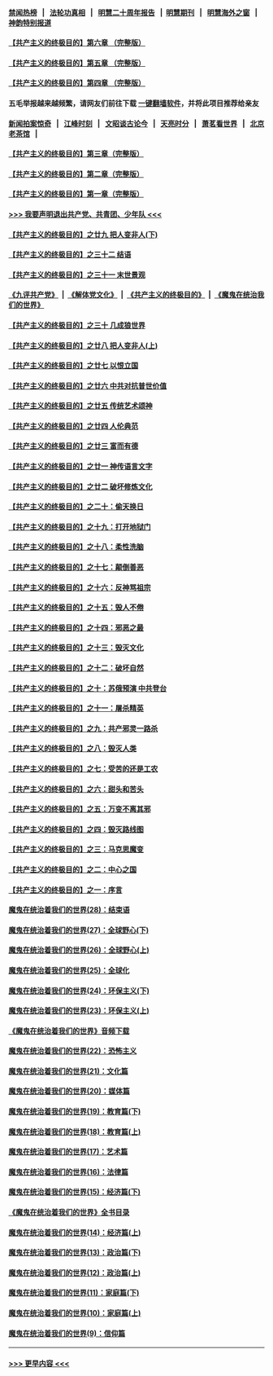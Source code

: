 #### [禁闻热榜](热点新闻.md?=0)  &nbsp;&nbsp;|&nbsp;&nbsp; [法轮功真相](https://github.com/gfw-breaker/truth/blob/master/README.md?=0) &nbsp;&nbsp;|&nbsp;&nbsp; [明慧二十周年报告](https://github.com/gfw-breaker/mh-reports/blob/master/README.md?=0) &nbsp;&nbsp;|&nbsp;&nbsp;[明慧期刊](https://github.com/gfw-breaker/mh-qikan) &nbsp;&nbsp;|&nbsp;&nbsp; [明慧海外之窗](https://github.com/gfw-breaker/mh-news/blob/master/README.md?=0) &nbsp;&nbsp;|&nbsp;&nbsp; [神韵特别报道](https://github.com/gfw-breaker/mh-news/blob/master/shenyun.md?=0)
#### [【共产主义的终极目的】第六章 （完整版）](../pages/nsc422/n11428913.md?t=03171931) 
#### [【共产主义的终极目的】第五章 （完整版）](../pages/nsc422/n11428912.md?t=03171931) 
#### [【共产主义的终极目的】第四章 （完整版）](../pages/nsc422/n11428907.md?t=03171931) 
#### 五毛举报越来越频繁，请网友们前往下载 [一键翻墙软件](https://github.com/gfw-breaker/ssr-accounts)，并将此项目推荐给亲友
#### [新闻拍案惊奇](https://github.com/gfw-breaker/banned-news/blob/master/pages/link4.md) &nbsp;&nbsp;|&nbsp;&nbsp; [江峰时刻](https://github.com/gfw-breaker/banned-news/blob/master/pages/link4.md) &nbsp;&nbsp;|&nbsp;&nbsp; [文昭谈古论今](https://github.com/gfw-breaker/banned-news/blob/master/pages/link4.md) &nbsp;&nbsp;|&nbsp;&nbsp; [天亮时分](https://github.com/gfw-breaker/banned-news/blob/master/pages/link4.md) &nbsp;&nbsp;|&nbsp;&nbsp; [萧茗看世界](https://github.com/gfw-breaker/banned-news/blob/master/pages/link4.md) &nbsp;&nbsp;|&nbsp;&nbsp; [北京老茶馆](https://github.com/gfw-breaker/banned-news/blob/master/pages/link4.md) &nbsp;&nbsp;|&nbsp;&nbsp; 
#### [【共产主义的终极目的】第三章（完整版）](../pages/nsc422/n11428848.md?t=03171931) 
#### [【共产主义的终极目的】第二章（完整版）](../pages/nsc422/n11428831.md?t=03171931) 
#### [【共产主义的终极目的】第一章（完整版）](../pages/nsc422/n11417651.md?t=03171931) 
#### [>>> 我要声明退出共产党、共青团、少年队 <<<](https://github.com/begood0513/goodnews/blob/master/quit/letter.md) 
#### [【共产主义的终极目的】之廿九 把人变非人(下)](../pages/nsc422/n11344140.md?t=03171931) 
#### [【共产主义的终极目的】之三十二 结语](../pages/nsc422/n11360535.md?t=03171931) 
#### [【共产主义的终极目的】之三十一 末世景观](../pages/nsc422/n11351129.md?t=03171931) 
#### [《九评共产党》](https://github.com/begood0513/9ping.md/blob/master/README.md) &nbsp;|&nbsp; [《解体党文化》](../../../../jtdwh.md/blob/master/README.md)  &nbsp;|&nbsp; [《共产主义的终极目的》](../../../../gczydzjmd.md/blob/master/README.md) &nbsp;|&nbsp; [《魔鬼在统治我们的世界》](../../../../mgztzwmdsj.md/blob/master/README.md) 
#### [【共产主义的终极目的】之三十 几成狼世界](../pages/nsc422/n11348280.md?t=03171931) 
#### [【共产主义的终极目的】之廿八 把人变非人(上)](../pages/nsc422/n11340492.md?t=03171931) 
#### [【共产主义的终极目的】之廿七 以恨立国](../pages/nsc422/n11336944.md?t=03171931) 
#### [【共产主义的终极目的】之廿六 中共对抗普世价值](../pages/nsc422/n11324785.md?t=03171931) 
#### [【共产主义的终极目的】之廿五 传统艺术颂神](../pages/nsc422/n11296396.md?t=03171931) 
#### [【共产主义的终极目的】之廿四 人伦典范](../pages/nsc422/n11296397.md?t=03171931) 
#### [【共产主义的终极目的】之廿三 富而有德](../pages/nsc422/n11283598.md?t=03171931) 
#### [【共产主义的终极目的】之廿一 神传语言文字](../pages/nsc422/n11263265.md?t=03171931) 
#### [【共产主义的终极目的】之廿二 破坏修炼文化](../pages/nsc422/n11245728.md?t=03171931) 
#### [【共产主义的终极目的】之二十：偷天换日](../pages/nsc422/n11238846.md?t=03171931) 
#### [【共产主义的终极目的】之十九：打开地狱门](../pages/nsc422/n11206376.md?t=03171931) 
#### [【共产主义的终极目的】之十八：柔性洗脑](../pages/nsc422/n11199994.md?t=03171931) 
#### [【共产主义的终极目的】之十七：颠倒善恶](../pages/nsc422/n11179782.md?t=03171931) 
#### [【共产主义的终极目的】之十六：反神骂祖宗](../pages/nsc422/n11166798.md?t=03171931) 
#### [【共产主义的终极目的】之十五：毁人不倦](../pages/nsc422/n11166792.md?t=03171931) 
#### [【共产主义的终极目的】之十四：邪恶之最](../pages/nsc422/n11150249.md?t=03171931) 
#### [【共产主义的终极目的】之十三：毁灭文化](../pages/nsc422/n11135227.md?t=03171931) 
#### [【共产主义的终极目的】之十二：破坏自然](../pages/nsc422/n11135214.md?t=03171931) 
#### [【共产主义的终极目的】之十：苏俄预演 中共登台](../pages/nsc422/n11118424.md?t=03171931) 
#### [【共产主义的终极目的】之十一：屠杀精英](../pages/nsc422/n11118442.md?t=03171931) 
#### [【共产主义的终极目的】之九：共产邪灵一路杀](../pages/nsc422/n11114139.md?t=03171931) 
#### [【共产主义的终极目的】之八：毁灭人类](../pages/nsc422/n11108503.md?t=03171931) 
#### [【共产主义的终极目的】之七：受苦的还是工农](../pages/nsc422/n11101809.md?t=03171931) 
#### [【共产主义的终极目的】之六：甜头和苦头](../pages/nsc422/n11096971.md?t=03171931) 
#### [【共产主义的终极目的】之五：万变不离其邪](../pages/nsc422/n11091285.md?t=03171931) 
#### [【共产主义的终极目的】之四：毁灭路线图](../pages/nsc422/n11086284.md?t=03171931) 
#### [【共产主义的终极目的】之三：马克思魔变](../pages/nsc422/n11061941.md?t=03171931) 
#### [【共产主义的终极目的】之二：中心之国](../pages/nsc422/n11047728.md?t=03171931) 
#### [【共产主义的终极目的】之一：序言](../pages/nsc422/n11086077.md?t=03171931) 
#### [魔鬼在统治着我们的世界(28)：结束语](../pages/nsc422/n10936246.md?t=03171931) 
#### [魔鬼在统治着我们的世界(27)：全球野心(下)](../pages/nsc422/n10928319.md?t=03171931) 
#### [魔鬼在统治着我们的世界(26)：全球野心(上)](../pages/nsc422/n10900318.md?t=03171931) 
#### [魔鬼在统治着我们的世界(25)：全球化](../pages/nsc422/n10788205.md?t=03171931) 
#### [魔鬼在统治着我们的世界(24)：环保主义(下)](../pages/nsc422/n10695307.md?t=03171931) 
#### [魔鬼在统治着我们的世界(23)：环保主义(上)](../pages/nsc422/n10688613.md?t=03171931) 
#### [《魔鬼在统治着我们的世界》音频下载](../pages/nsc422/n10635553.md?t=03171931) 
#### [魔鬼在统治着我们的世界(22)：恐怖主义](../pages/nsc422/n10614727.md?t=03171931) 
#### [魔鬼在统治着我们的世界(21)：文化篇](../pages/nsc422/n10597706.md?t=03171931) 
#### [魔鬼在统治着我们的世界(20)：媒体篇](../pages/nsc422/n10586579.md?t=03171931) 
#### [魔鬼在统治着我们的世界(19)：教育篇(下)](../pages/nsc422/n10564808.md?t=03171931) 
#### [魔鬼在统治着我们的世界(18)：教育篇(上)](../pages/nsc422/n10526970.md?t=03171931) 
#### [魔鬼在统治着我们的世界(17)：艺术篇](../pages/nsc422/n10499093.md?t=03171931) 
#### [魔鬼在统治着我们的世界(16)：法律篇](../pages/nsc422/n10485969.md?t=03171931) 
#### [魔鬼在统治着我们的世界(15)：经济篇(下)](../pages/nsc422/n10469975.md?t=03171931) 
#### [《魔鬼在统治着我们的世界》全书目录](../pages/nsc422/n10464261.md?t=03171931) 
#### [魔鬼在统治着我们的世界(14)：经济篇(上)](../pages/nsc422/n10457370.md?t=03171931) 
#### [魔鬼在统治着我们的世界(13)：政治篇(下)](../pages/nsc422/n10448270.md?t=03171931) 
#### [魔鬼在统治着我们的世界(12)：政治篇(上)](../pages/nsc422/n10444576.md?t=03171931) 
#### [魔鬼在统治着我们的世界(11)：家庭篇(下)](../pages/nsc422/n10440961.md?t=03171931) 
#### [魔鬼在统治着我们的世界(10)：家庭篇(上)](../pages/nsc422/n10435448.md?t=03171931) 
#### [魔鬼在统治着我们的世界(9)：信仰篇](../pages/nsc422/n10432159.md?t=03171931) 

----
#### [ >>> 更早内容 <<< ](../indexes/nsc422-earlier.md)
